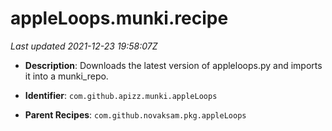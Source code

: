# appleLoops.munki.recipe

_Last updated 2021-12-23 19:58:07Z_

- **Description**: Downloads the latest version of appleloops.py and imports it into a munki_repo.

- **Identifier**: `com.github.apizz.munki.appleLoops`

- **Parent Recipes**: `com.github.novaksam.pkg.appleLoops`